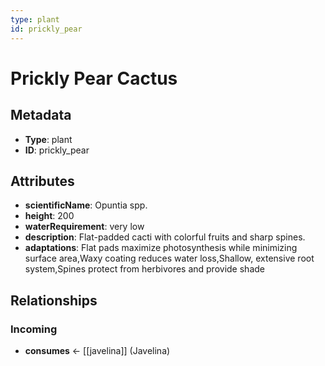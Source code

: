 ```yaml
---
type: plant
id: prickly_pear
---
```


# Prickly Pear Cactus

## Metadata

- **Type**: plant
- **ID**: prickly_pear

## Attributes

- **scientificName**: Opuntia spp.
- **height**: 200
- **waterRequirement**: very low
- **description**: Flat-padded cacti with colorful fruits and sharp spines.
- **adaptations**: Flat pads maximize photosynthesis while minimizing surface area,Waxy coating reduces water loss,Shallow, extensive root system,Spines protect from herbivores and provide shade

## Relationships

### Incoming

- **consumes** ← [[javelina]] (Javelina)

